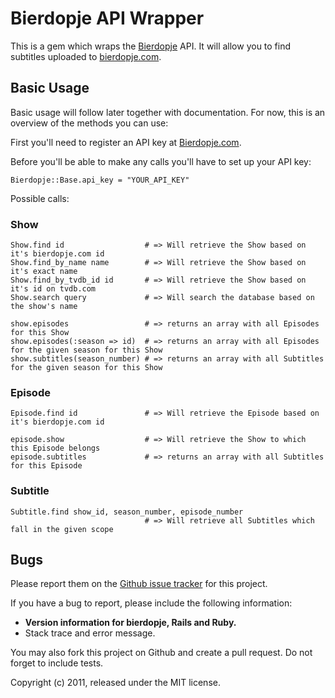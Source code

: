 # Bierdopje API Wrapper

This is a gem which wraps the [Bierdopje](http://www.bierdopje.com/) API. It will allow you to find subtitles uploaded to [bierdopje.com](http://www.bierdopje.com/).

## Basic Usage

Basic usage will follow later together with documentation. For now, this is an overview of the methods you can use:

First you'll need to register an API key at [Bierdopje.com](http://www.bierdopje.com/).

Before you'll be able to make any calls you'll have to set up your API key:

    Bierdopje::Base.api_key = "YOUR_API_KEY"

Possible calls:

### Show
    Show.find id                  # => Will retrieve the Show based on it's bierdopje.com id
    Show.find_by_name name        # => Will retrieve the Show based on it's exact name
    Show.find_by_tvdb_id id       # => Will retrieve the Show based on it's id on tvdb.com
    Show.search query             # => Will search the database based on the show's name

    show.episodes                 # => returns an array with all Episodes for this Show
    show.episodes(:season => id)  # => returns an array with all Episodes for the given season for this Show
    show.subtitles(season_number) # => returns an array with all Subtitles for the given season for this Show

### Episode

    Episode.find id               # => Will retrieve the Episode based on it's bierdopje.com id

    episode.show                  # => Will retrieve the Show to which this Episode belongs
    episode.subtitles             # => returns an array with all Subtitles for this Episode

### Subtitle

    Subtitle.find show_id, season_number, episode_number
                                  # => Will retrieve all Subtitles which fall in the given scope

## Bugs

Please report them on the [Github issue tracker](https://github.com/jeroenj/bierdopje/issues)
for this project.

If you have a bug to report, please include the following information:

* **Version information for bierdopje, Rails and Ruby.**
* Stack trace and error message.

You may also fork this project on Github and create a pull request.
Do not forget to include tests.

Copyright (c) 2011, released under the MIT license.
